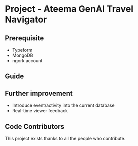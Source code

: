 # Project - Ateema GenAI Travel Navigator

## Prerequisite 

- Typeform
- MongoDB
- ngork account

## Guide 



## Further improvement 

- Introduce event/activity into the current database
- Real-time viewer feedback 

## Code Contributors

This project exists thanks to all the people who contribute.
